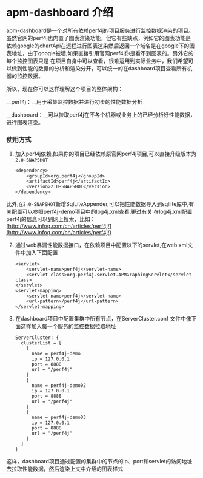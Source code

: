 # apm-dashboard 介绍

apm-dashboard是一个对所有依赖perf4j的项目服务进行监控数据渲染的项目。虽然官网的perf4j也内置了图表渲染功能，但它有些缺点，例如它的图表功能是
依赖google的chartApi在远程进行图表渲染然后返回一个域名是在google下的图表地址，由于google被墙,如果直接引用官网perf4j你是看不到图表的。另外它的每个监控图表只是
在项目自身中可以查看，很难运用到实际业务中，我们希望可以做到性能的数据的分析和渲染分开，可以统一的在dashboard项目查看所有机器的监控数据。

所以，现在你可以这样理解这个项目的整体架构：

__perf4j：__用于采集监控数据并进行初步的性能数据分析

__dashboard：__可以拉取perf4j在不各个机器或业务上的已经分析好性能数据，进行图表渲染。



### 使用方式

1. 加入perf4j依赖,如果你的项目已经依赖原官网perf4j项目,可以直接升级版本为`2.0-SNAPSHOT`

    ````
    <dependency>
        <groupId>org.perf4j</groupId>
        <artifactId>perf4j</artifactId>
        <version>2.0-SNAPSHOT</version>
    </dependency>
    ````
此外,`在2.0-SNAPSHOT`新增SqlLiteAppender,可以把性能数据导入到sqllite库中,有关配置可以参照perf4j-demo项目中的log4j.xml查看,更过有关
在log4j.xml配置perf4j的信息可以到网上搜索，比如：[http://www.infoq.com/cn/articles/perf4j/](http://www.infoq.com/cn/articles/perf4j/)

2. 通过web暴漏性能数据接口，在依赖项目中配置以下的servlet,在web.xml文件中加入下面配置

     ```
     <servlet>
         <servlet-name>perf4j</servlet-name>
         <servlet-class>org.perf4j.servlet.APMGraphingServlet</servlet-class>
     </servlet>
     <servlet-mapping>
         <servlet-name>perf4j</servlet-name>
         <url-pattern>/perf4j</url-pattern>
     </servlet-mapping>
     ```
   
     
3. 在dashboard项目中配置集群中所有节点，在ServerCluster.conf 文件中像下面这样加入每一个服务的监控数据拉取地址
   
    ```
    ServerCluster: {
      clusterList = [
        {
          name = perf4j-demo
          ip = 127.0.0.1
          port = 8888
          url = "/perf4j"
        }
        {
          name = perf4j-demo02
          ip = 127.0.0.1
          port = 8888
          url = "/perf4j"
        }
        {
          name = perf4j-demo03
          ip = 127.0.0.1
          port = 8888
          url = "/perf4j"
        }
      ]
    }
    ```
     
这样，dashboard项目通过配置的集群中的节点的ip、port和servlet的访问地址去拉取性能数据，然后渲染上文中介绍的图表样式     
